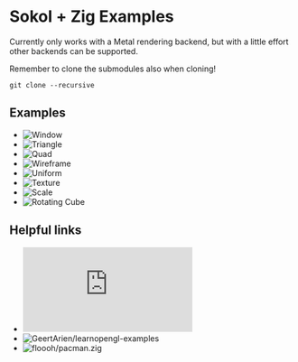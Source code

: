 # Sokol + Zig Examples

Currently only works with a Metal rendering backend, but with a little effort other backends can be supported.

Remember to clone the submodules also when cloning!

`git clone --recursive`

## Examples

- ![Window](src/window)
- ![Triangle](src/triangle)
- ![Quad](src/quad)
- ![Wireframe](src/wireframe)
- ![Uniform](src/uniform)
- ![Texture](src/texture)
- ![Scale](src/scale)
- ![Rotating Cube](src/rotating_cube)

## Helpful links

- ![sokol_gfx.h](https://github.com/vlang/sokol/blob/master/sokol_gfx.h)
- ![GeertArien/learnopengl-examples](https://github.com/GeertArien/learnopengl-examples)
- ![floooh/pacman.zig](https://github.com/floooh/pacman.zig)